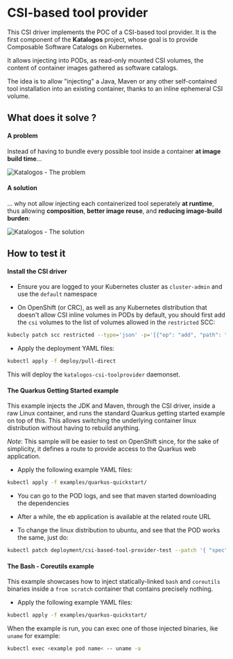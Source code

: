 # CSI-based tool provider

This CSI driver implements the POC of a CSI-based tool provider. It is the first component of the **Katalogos** project,
whose goal is to provide Composable Software Catalogs on Kubernetes.

It allows injecting into PODs, as read-only mounted CSI volumes, the content of container images
gathered as software catalogs.

The idea is to allow "injecting" a Java, Maven or any other self-contained tool installation
into an existing container, thanks to an inline ephemeral CSI volume.

## What does it solve ?

#### A problem

Instead of having to bundle every possible tool inside a container **at image build time**...

![Katalogos - The problem](https://user-images.githubusercontent.com/686586/127527553-1ba0c00f-e70a-4ade-8c08-1e532fec8b83.png)

#### A solution

... why not allow injecting each containerized tool seperately **at runtime**, thus allowing **composition**, **better image reuse**, and **reducing image-build burden**:

![Katalogos - The solution](https://user-images.githubusercontent.com/686586/127528197-054ec139-b341-4902-8119-cc8d15f86a8c.png)

## How to test it

#### Install the CSI driver

- Ensure you are logged to your Kubernetes cluster as `cluster-admin` and use the `default` namespace 

- On OpenShift (or CRC), as well as any Kubernetes distribution that doesn't allow CSI inline volumes in PODs by default, you should first add the `csi` volumes to the list of volumes allowed in the `restricted` SCC:

```bash
kubecly patch scc restricted --type='json' -p='[{"op": "add", "path": "/volumes/-", "value": "csi"}]'
```
- Apply the deployment YAML files:

```bash
kubectl apply -f deploy/pull-direct
```
This will deploy the `katalogos-csi-toolprovider` daemonset.

#### The Quarkus Getting Started example

This example injects the JDK and Maven, through the CSI driver, inside a raw Linux container, and
runs the standard Quarkus getting started example on top of this.
This allows switching the underlying container linux distribution without having to rebuild anything.

*Note*: This sample will be easier to test on OpenShift since, for the sake of simplicity, it defines a route to provide access to the Quarkus web application.

- Apply the following example YAML files:

```bash
kubectl apply -f examples/quarkus-quickstart/
```
- You can go to the POD logs, and see that maven started downloading the dependencies
- After a while, the eb application is available at the related route URL

- To change the linux distribution to ubuntu, and see that the POD works the same, just do:

```bash
kubectl patch deployment/csi-based-tool-provider-test --patch '{ "spec": { "template": { "spec" : { "containers": [ { "name": "main", "image": "ubuntu" } ] } } } }'
```

#### The Bash - Coreutils example

This example showcases how to inject statically-linked `bash` and `coreutils` binaries
inside a `from scratch` container that contains precisely nothing.

- Apply the following example YAML files:

```bash
kubectl apply -f examples/quarkus-quickstart/
```

When the example is run, you can exec one of those injected binaries, ike `uname` for example:

```bash
kubectl exec <example pod name< -- uname -a
```
